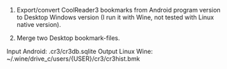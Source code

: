 1. Export/convert CoolReader3 bookmarks from Android program version to Desktop Windows version (I run it with Wine, not tested with Linux native version).

2. Merge two Desktop bookmark-files.

Input Android: .cr3/cr3db.sqlite
Output Linux Wine: ~/.wine/drive_c/users/{USER}/cr3/cr3hist.bmk